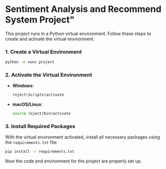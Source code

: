 # Sentiment Analysis and Recommend System Project"

This project runs in a Python virtual environment. Follow these steps to create and activate the virtual environment.

### 1. Create a Virtual Environment
```bash
python -m venv project
```

### 2. Activate the Virtual Environment
- **Windows**:
  ```bash
  roject\Scripts\activate
  ```
- **macOS/Linux**:
  ```bash
  source roject/bin/activate
  ```

### 3. Install Required Packages
With the virtual environment activated, install all necessary packages using the `requirements.txt` file:
```bash
pip install -r requirements.txt
```

Now the code and environment for the project are properly set up.
